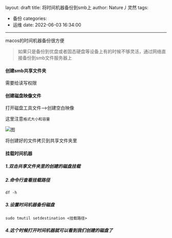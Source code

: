 layout: draft
title: 将时间机器备份到smb上
author: Nature丿灵然
tags:
  - 备份
categories:
  - 运维
date: 2022-06-03 16:34:00
---
macos的时间机器备份很方便

<!--more-->

> 如果只是备份到优盘或者固态硬盘等设备上有的时候不够灵活，通过网络直接备份到smb文件服务器上

#### 创建smb共享文件夹

需要给读写权限

#### 创建磁盘映像文件

打开磁盘工具文件-->创建空白映像

这里注意`格式大小和容量`

![图](/images/pasted-25.png)

将创建好的文件拷贝到共享文件夹里

#### 挂载时间机器

##### 1.双击共享文件夹里的创建的磁盘挂载

##### 2.命令行查看挂载路径

```shell
df -h
```

##### 3.设置时间机器备份磁盘

```shell
sudo tmutil setdestination <挂载路径>
```

##### 4.这个时候打开时间机器就可以看到我们创建的磁盘了
